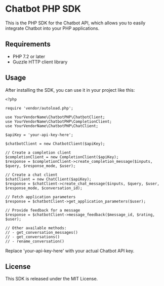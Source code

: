 # Chatbot PHP SDK

This is the PHP SDK for the Chatbot API, which allows you to easily integrate Chatbot into your PHP applications.

## Requirements

- PHP 7.2 or later
- Guzzle HTTP client library

## Usage

After installing the SDK, you can use it in your project like this:

```
<?php

require 'vendor/autoload.php';

use YourVendorName\ChatbotPHP\ChatbotClient;
use YourVendorName\ChatbotPHP\CompletionClient;
use YourVendorName\ChatbotPHP\ChatClient;

$apiKey = 'your-api-key-here';

$chatbotClient = new ChatbotClient($apiKey);

// Create a completion client
$completionClient = new CompletionClient($apiKey);
$response = $completionClient->create_completion_message($inputs, $query, $response_mode, $user);

// Create a chat client
$chatClient = new ChatClient($apiKey);
$response = $chatClient->create_chat_message($inputs, $query, $user, $response_mode, $conversation_id);

// Fetch application parameters
$response = $chatbotClient->get_application_parameters($user);

// Provide feedback for a message
$response = $chatbotClient->message_feedback($message_id, $rating, $user);

// Other available methods:
// - get_conversation_messages()
// - get_conversations()
// - rename_conversation()
```

Replace 'your-api-key-here' with your actual Chatbot API key.

## License

This SDK is released under the MIT License.